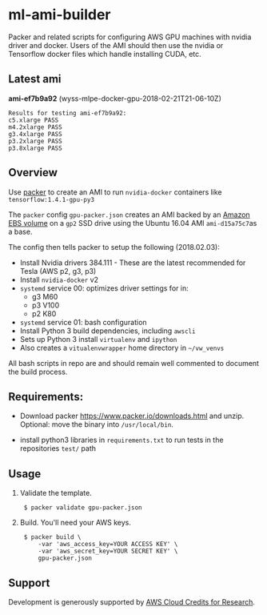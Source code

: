 # ml-ami-builder

Packer and related scripts for configuring AWS GPU machines with nvidia driver and docker. Users of the AMI should then use the nvidia or Tensorflow docker files which handle installing CUDA, etc.

## Latest ami

**ami-ef7b9a92** (wyss-mlpe-docker-gpu-2018-02-21T21-06-10Z)

    Results for testing ami-ef7b9a92:
    c5.xlarge PASS
    m4.2xlarge PASS
    g3.4xlarge PASS
    p3.2xlarge PASS
    p3.8xlarge PASS

## Overview

Use [packer](https://www.packer.io) to create an AMI to run `nvidia-docker` containers like `tensorflow:1.4.1-gpu-py3`

The `packer` config `gpu-packer.json` creates an AMI backed by an [Amazon EBS volume](https://www.packer.io/docs/builders/amazon-ebsvolume.html) on a `gp2` SSD drive using the Ubuntu 16.04 AMI `ami-d15a75c7`as a base.

The config then tells packer to setup the following (2018.02.03):

* Install Nvidia drivers 384.111 - These are the latest recommended for Tesla (AWS p2, g3, p3)
* Install `nvidia-docker` v2
* `systemd` service 00: optimizes driver settings for in:
    * g3 M60
    * p3 V100
    * p2 K80
* `systemd` service 01: bash configuration
* Install Python 3 build dependencies, including `awscli`
* Sets up Python 3 install `virtualenv` and `ipython`
* Also creates a `vitualenvwrapper` home directory in `~/vw_venvs`

All bash scripts in repo are and should remain well commented to document the build process.

## Requirements:

* Download packer <https://www.packer.io/downloads.html> and unzip.
Optional: move the binary into `/usr/local/bin`.

* install python3 libraries in `requirements.txt` to run tests in the
repositories `test/` path

## Usage

1. Validate the template.

        $ packer validate gpu-packer.json

2. Build. You'll need your AWS keys.

        $ packer build \
            -var 'aws_access_key=YOUR ACCESS KEY' \
            -var 'aws_secret_key=YOUR SECRET KEY' \
            gpu-packer.json

## Support

Development is generously supported by [AWS Cloud Credits for Research](https://aws.amazon.com/research-credits/).
